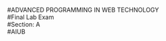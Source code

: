 #ADVANCED PROGRAMMING IN WEB TECHNOLOGY <br />
#Final Lab Exam <br />
#Section: A <br />
#AIUB <br />
